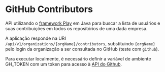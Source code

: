# GitHub Contributors

API utilizando o [framework Play](https://www.playframework.com/) em Java para buscar a lista de usuários e suas contribuições em todos os repositórios de uma dada empresa.

A aplicação responde na URI `/api/v1/organizations/{orgName}/contributors`, substituindo `{orgName}` pelo login da organização a ser consultada no GitHub (teste com `github`).

Para executar localmente, é necessário definir a variável de ambiente GH_TOKEN com um token para acesso à [API do Github](https://docs.github.com/en/rest).
